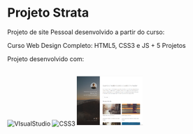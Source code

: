 
# Projeto Strata

Projeto de site Pessoal desenvolvido a partir do curso: 

Curso Web Design Completo: HTML5, CSS3 e JS + 5 Projetos

Projeto desenvolvido com:
<div style="display: inline-block"></br>
<img align="center" alt="VIsualStudio" src="https://img.shields.io/badge/HTML5-E34F26?style=for-the-badge&logo=html5&logoColor=white">
<img align="center" alt="CSS3" src="https://img.shields.io/badge/CSS3-1572B6?style=for-the-badge&logo=css3&logoColor=white">




<img style="width: 30%;" src="https://github.com/Wilson-l-Silva/Projeto-Strata/blob/826e318664f979214f3a5360f53cc44beec95b46/images/imagem-projeto.png" />
